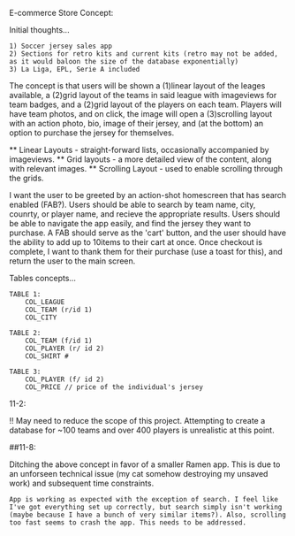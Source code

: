 E-commerce Store Concept:

Initial thoughts...

    1) Soccer jersey sales app
    2) Sections for retro kits and current kits (retro may not be added, as it would baloon the size of the database exponentially)
    3) La Liga, EPL, Serie A included
    
The concept is that users will be shown a (1)linear layout of the leages available, a (2)grid layout of the teams in said league with imageviews for team badges, and a (2)grid layout of the players on each team. Players will have team photos, and on click, the image will open a (3)scrolling layout with an action photo, bio, image of their jersey, and (at the bottom) an option to purchase the jersey for themselves.

** Linear Layouts - straight-forward lists, occasionally accompanied by imageviews.
** Grid layouts - a more detailed view of the content, along with relevant images.
** Scrolling Layout - used to enable scrolling through the grids.

I want the user to be greeted by an action-shot homescreen that has search enabled (FAB?). Users should be able to search by team name, city, counrty, or player name, and recieve the appropriate results. Users should be able to navigate the app easily, and find the jersey they want to purchase. A FAB should serve as the 'cart' button, and the user should have the ability to add up to 10items to their cart at once. Once checkout is complete, I want to thank them for their purchase (use a toast for this), and return the user to the main screen. 
    
Tables concepts...

    TABLE 1:
        COL_LEAGUE 
        COL_TEAM (r/id 1)
        COL_CITY
        
    TABLE 2:
        COL_TEAM (f/id 1)
        COL_PLAYER (r/ id 2)
        COL_SHIRT #
        
    TABLE 3:
        COL_PLAYER (f/ id 2)
        COL_PRICE // price of the individual's jersey
        
11-2:
        
!! May need to reduce the scope of this project. Attempting to create a database for ~100 teams and over 400 players is unrealistic at this point.

##11-8:

Ditching the above concept in favor of a smaller Ramen app. This is due to an unforseen technical issue (my cat somehow destroying my unsaved work) and subsequent time constraints.

    App is working as expected with the exception of search. I feel like I've got everything set up correctly, but search simply isn't working (maybe because I have a bunch of very similar items?). Also, scrolling too fast seems to crash the app. This needs to be addressed.
